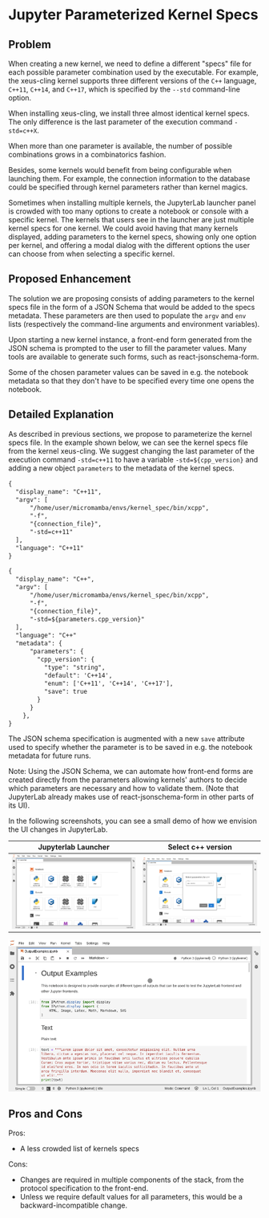 # Jupyter Parameterized Kernel Specs

## Problem

When creating a new kernel, we need to define a different "specs" file for each possible parameter combination used by the executable. For example, the xeus-cling kernel supports three different versions of the `C++` language, `C++11`, `C++14`, and `C++17`, which is specified by the `--std` command-line option.

When installing xeus-cling, we install three almost identical kernel specs. The only difference is the last parameter of the execution command `-std=c++X`.

When more than one parameter is available, the number of possible combinations grows in a combinatorics fashion.

Besides, some kernels would benefit from being configurable when launching them. For example, the connection information to the database could be specified through kernel parameters rather than kernel magics.

Sometimes when installing multiple kernels, the JupyterLab launcher panel is crowded with too many options to create a notebook or console with a specific kernel. The kernels that users see in the launcher are just multiple kernel specs for one kernel. We could avoid having that many kernels displayed, adding parameters to the kernel specs, showing only one option per kernel, and offering a modal dialog with the different options the user can choose from when selecting a specific kernel.

## Proposed Enhancement

The solution we are proposing consists of adding parameters to the kernel specs file in the form of a JSON Schema that would be added to the specs metadata. These parameters are then used to populate the `argv` and `env` lists (respectively the command-line arguments and environment variables).

Upon starting a new kernel instance, a front-end form generated from the JSON schema is prompted to the user to fill the parameter values. Many tools are available to generate such forms, such as react-jsonschema-form.

Some of the chosen parameter values can be saved in e.g. the notebook metadata so that they don't have to be specified every time one opens the notebook.

## Detailed Explanation

As described in previous sections, we propose to parameterize the kernel specs file. In the example shown below, we can see the kernel specs file from the kernel xeus-cling. We suggest changing the last parameter of the execution command `-std=c++11` to have a variable `-std=${cpp_version}` and adding a new object `parameters` to the metadata of the kernel specs.
 
```=json
{
  "display_name": "C++11",
  "argv": [
      "/home/user/micromamba/envs/kernel_spec/bin/xcpp",
      "-f",
      "{connection_file}",
      "-std=c++11"
  ],
  "language": "C++11"
}
```
```=json
{
  "display_name": "C++",
  "argv": [
      "/home/user/micromamba/envs/kernel_spec/bin/xcpp",
      "-f",
      "{connection_file}",
      "-std=${parameters.cpp_version}"
  ],
  "language": "C++"
  "metadata": {
      "parameters": {
        "cpp_version": {
          "type": "string",
          "default": 'C++14',
          "enum": ['C++11', 'C++14', 'C++17'],
          "save": true
        }
      }
    },
}
```

The JSON schema specification is augmented with a new `save` attribute used to specify whether the parameter is to be saved in e.g. the notebook metadata for future runs.

Note: Using the JSON Schema, we can automate how front-end forms are created directly from the parameters allowing kernels' authors to decide which parameters are necessary and how to validate them. (Note that JupyterLab already makes use of react-jsonschema-form in other parts of its UI).

In the following screenshots, you can see a small demo of how we envision the UI changes in JupyterLab.

  Jupyterlab Launcher      |  Select c++ version
:-------------------------:|:-------------------------:
 ![](./launcher.png)  |  ![](./launcher-select-c-version.png)


![](./notebook-select-kernel.gif)




## Pros and Cons

Pros:

 - A less crowded list of kernels specs

Cons:

 - Changes are required in multiple components of the stack, from the protocol specification to the front-end.
 - Unless we require default values for all parameters, this would be a backward-incompatible change.